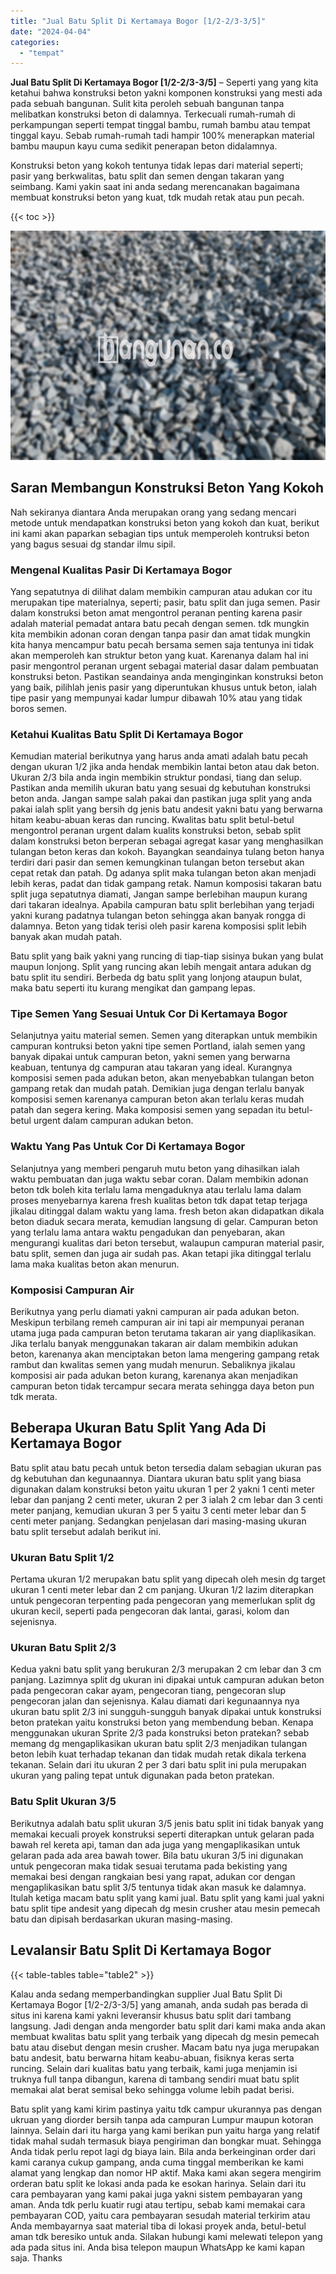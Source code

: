 ```yaml
---
title: "Jual Batu Split Di Kertamaya Bogor [1/2-2/3-3/5]"
date: "2024-04-04"
categories: 
  - "tempat"
---
```


**Jual Batu Split Di Kertamaya Bogor \[1/2-2/3-3/5\]** – Seperti yang yang kita ketahui bahwa konstruksi beton yakni komponen konstruksi yang mesti ada pada sebuah bangunan. Sulit kita peroleh sebuah bangunan tanpa melibatkan konstruksi beton di dalamnya. Terkecuali rumah-rumah di perkampungan seperti tempat tinggal bambu, rumah bambu atau tempat tinggal kayu. Sebab rumah-rumah tadi hampir 100% menerapkan material bambu maupun kayu cuma sedikit penerapan beton didalamnya.

Konstruksi beton yang kokoh tentunya tidak lepas dari material seperti; pasir yang berkwalitas, batu split dan semen dengan takaran yang seimbang. Kami yakin saat ini anda sedang merencanakan bagaimana membuat konstruksi beton yang kuat, tdk mudah retak atau pun pecah.

{{< toc >}}

![Jual Batu Split Di Kertamaya Bogor [1/2-2/3-3/5]](/images/jual-batu-split-07.png)

## Saran Membangun Konstruksi Beton Yang Kokoh

Nah sekiranya diantara Anda merupakan orang yang sedang mencari metode untuk mendapatkan konstruksi beton yang kokoh dan kuat, berikut ini kami akan paparkan sebagian tips untuk memperoleh kontruksi beton yang bagus sesuai dg standar ilmu sipil.

### Mengenal Kualitas Pasir Di Kertamaya Bogor

Yang sepatutnya di dilihat dalam membikin campuran atau adukan cor itu merupakan tipe materialnya, seperti; pasir, batu split dan juga semen. Pasir dalam konstruksi beton amat mengontrol peranan penting karena pasir adalah material pemadat antara batu pecah dengan semen. tdk mungkin kita membikin adonan coran dengan tanpa pasir dan amat tidak mungkin kita hanya mencampur batu pecah bersama semen saja tentunya ini tidak akan memperoleh kan struktur beton yang kuat. Karenanya dalam hal ini pasir mengontrol peranan urgent sebagai material dasar dalam pembuatan konstruksi beton. Pastikan seandainya anda menginginkan konstruksi beton yang baik, pilihlah jenis pasir yang diperuntukan khusus untuk beton, ialah tipe pasir yang mempunyai kadar lumpur dibawah 10% atau yang tidak boros semen.

### Ketahui Kualitas Batu Split Di Kertamaya Bogor

Kemudian material berikutnya yang harus anda amati adalah batu pecah dengan ukuran 1/2 jika anda hendak membikin lantai beton atau dak beton. Ukuran 2/3 bila anda ingin membikin struktur pondasi, tiang dan selup. Pastikan anda memilih ukuran batu yang sesuai dg kebutuhan konstruksi beton anda. Jangan sampe salah pakai dan pastikan juga split yang anda pakai ialah split yang bersih dg jenis batu andesit yakni batu yang berwarna hitam keabu-abuan keras dan runcing. Kwalitas batu split betul-betul mengontrol peranan urgent dalam kualits konstruksi beton, sebab split dalam konstruksi beton berperan sebagai agregat kasar yang menghasilkan tulangan beton keras dan kokoh. Bayangkan seandainya tulang beton hanya terdiri dari pasir dan semen kemungkinan tulangan beton tersebut akan cepat retak dan patah. Dg adanya split maka tulangan beton akan menjadi lebih keras, padat dan tidak gampang retak. Namun komposisi takaran batu split juga sepatutnya diamati, Jangan sampe berlebihan maupun kurang dari takaran idealnya. Apabila campuran batu split berlebihan yang terjadi yakni kurang padatnya tulangan beton sehingga akan banyak rongga di dalamnya. Beton yang tidak terisi oleh pasir karena komposisi split lebih banyak akan mudah patah.

Batu split yang baik yakni yang runcing di tiap-tiap sisinya bukan yang bulat maupun lonjong. Split yang runcing akan lebih mengait antara adukan dg batu split itu sendiri. Berbeda dg batu split yang lonjong ataupun bulat, maka batu seperti itu kurang mengikat dan gampang lepas.

### Tipe Semen Yang Sesuai Untuk Cor Di Kertamaya Bogor

Selanjutnya yaitu material semen. Semen yang diterapkan untuk membikin campuran kontruksi beton yakni tipe semen Portland, ialah semen yang banyak dipakai untuk campuran beton, yakni semen yang berwarna keabuan, tentunya dg campuran atau takaran yang ideal. Kurangnya komposisi semen pada adukan beton, akan menyebabkan tulangan beton gampang retak dan mudah patah. Demikian juga dengan terlalu banyak komposisi semen karenanya campuran beton akan terlalu keras mudah patah dan segera kering. Maka komposisi semen yang sepadan itu betul-betul urgent dalam campuran adukan beton.

### Waktu Yang Pas Untuk Cor Di Kertamaya Bogor

Selanjutnya yang memberi pengaruh mutu beton yang dihasilkan ialah waktu pembuatan dan juga waktu sebar coran. Dalam membikin adonan beton tdk boleh kita terlalu lama mengaduknya atau terlalu lama dalam proses menyebarnya karena fresh kualitas beton tdk dapat tetap terjaga jikalau ditinggal dalam waktu yang lama. fresh beton akan didapatkan dikala beton diaduk secara merata, kemudian langsung di gelar. Campuran beton yang terlalu lama antara waktu pengadukan dan penyebaran, akan mengurangi kualitas dari beton tersebut, walaupun campuran material pasir, batu split, semen dan juga air sudah pas. Akan tetapi jika ditinggal terlalu lama maka kualitas beton akan menurun.

### Komposisi Campuran Air

Berikutnya yang perlu diamati yakni campuran air pada adukan beton. Meskipun terbilang remeh campuran air ini tapi air mempunyai peranan utama juga pada campuran beton terutama takaran air yang diaplikasikan. Jika terlalu banyak menggunakan takaran air dalam membikin adukan beton, karenanya akan menciptakan beton lama mengering gampang retak rambut dan kwalitas semen yang mudah menurun. Sebaliknya jikalau komposisi air pada adukan beton kurang, karenanya akan menjadikan campuran beton tidak tercampur secara merata sehingga daya beton pun tdk merata.

## Beberapa Ukuran Batu Split Yang Ada Di Kertamaya Bogor

Batu split atau batu pecah untuk beton tersedia dalam sebagian ukuran pas dg kebutuhan dan kegunaannya. Diantara ukuran batu split yang biasa digunakan dalam konstruksi beton yaitu ukuran 1 per 2 yakni 1 centi meter lebar dan panjang 2 centi meter, ukuran 2 per 3 ialah 2 cm lebar dan 3 centi meter panjang, kemudian ukuran 3 per 5 yaitu 3 centi meter lebar dan 5 centi meter panjang. Sedangkan penjelasan dari masing-masing ukuran batu split tersebut adalah berikut ini.

### Ukuran Batu Split 1/2

Pertama ukuran 1/2 merupakan batu split yang dipecah oleh mesin dg target ukuran 1 centi meter lebar dan 2 cm panjang. Ukuran 1/2 lazim diterapkan untuk pengecoran terpenting pada pengecoran yang memerlukan split dg ukuran kecil, seperti pada pengecoran dak lantai, garasi, kolom dan sejenisnya.

### Ukuran Batu Split 2/3

Kedua yakni batu split yang berukuran 2/3 merupakan 2 cm lebar dan 3 cm panjang. Lazimnya split dg ukuran ini dipakai untuk campuran adukan beton pada pengecoran cakar ayam, pengecoran tiang, pengecoran slup pengecoran jalan dan sejenisnya. Kalau diamati dari kegunaannya nya ukuran batu split 2/3 ini sungguh-sungguh banyak dipakai untuk konstruksi beton pratekan yaitu konstruksi beton yang membendung beban. Kenapa menggunakan ukuran Sprite 2/3 pada konstruksi beton pratekan? sebab memang dg mengaplikasikan ukuran batu split 2/3 menjadikan tulangan beton lebih kuat terhadap tekanan dan tidak mudah retak dikala terkena tekanan. Selain dari itu ukuran 2 per 3 dari batu split ini pula merupakan ukuran yang paling tepat untuk digunakan pada beton pratekan.

### Batu Split Ukuran 3/5

Berikutnya adalah batu split ukuran 3/5 jenis batu split ini tidak banyak yang memakai kecuali proyek konstruksi seperti diterapkan untuk gelaran pada bawah rel kereta api, taman dan ada juga yang mengaplikasikan untuk gelaran pada ada area bawah tower. Bila batu ukuran 3/5 ini digunakan untuk pengecoran maka tidak sesuai terutama pada bekisting yang memakai besi dengan rangkaian besi yang rapat, adukan cor dengan mengaplikasikan batu split 3/5 tentunya tidak akan masuk ke dalamnya. Itulah ketiga macam batu split yang kami jual. Batu split yang kami jual yakni batu split tipe andesit yang dipecah dg mesin crusher atau mesin pemecah batu dan dipisah berdasarkan ukuran masing-masing.

## Levalansir Batu Split Di Kertamaya Bogor

{{< table-tables table="table2" >}}

Kalau anda sedang memperbandingkan supplier Jual Batu Split Di Kertamaya Bogor \[1/2-2/3-3/5\] yang amanah, anda sudah pas berada di situs ini karena kami yakni leveransir khusus batu split dari tambang langsung. Jadi dengan anda mengorder batu split dari kami maka anda akan membuat kwalitas batu split yang terbaik yang dipecah dg mesin pemecah batu atau disebut dengan mesin crusher. Macam batu nya juga merupakan batu andesit, batu berwarna hitam keabu-abuan, fisiknya keras serta runcing. Selain dari kualitas batu yang terbaik, kami juga menjamin isi truknya full tanpa dibangun, karena di tambang sendiri muat batu split memakai alat berat semisal beko sehingga volume lebih padat berisi.

Batu split yang kami kirim pastinya yaitu tdk campur ukurannya pas dengan ukruan yang diorder bersih tanpa ada campuran Lumpur maupun kotoran lainnya. Selain dari itu harga yang kami berikan pun yaitu harga yang relatif tidak mahal sudah termasuk biaya pengiriman dan bongkar muat. Sehingga Anda tidak perlu repot lagi dg biaya lain. Bila anda berkeinginan order dari kami caranya cukup gampang, anda cuma tinggal memberikan ke kami alamat yang lengkap dan nomor HP aktif. Maka kami akan segera mengirim orderan batu split ke lokasi anda pada ke esokan harinya. Selain dari itu cara pembayaran yang kami pakai juga yakni sistem pembayaran yang aman. Anda tdk perlu kuatir rugi atau tertipu, sebab kami memakai cara pembayaran COD, yaitu cara pembayaran sesudah material terkirim atau Anda membayarnya saat material tiba di lokasi proyek anda, betul-betul aman tdk beresiko untuk anda. Silakan hubungi kami melewati telepon yang ada pada situs ini. Anda bisa telepon maupun WhatsApp ke kami kapan saja. Thanks
